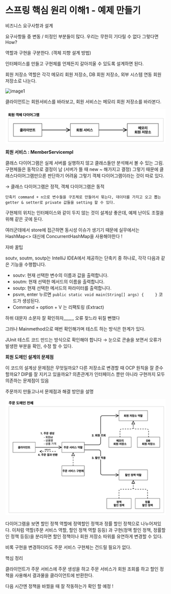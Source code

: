 # 스프링 핵심 원리 이해1 - 예제 만들기

비즈니스 요구사항과 설계

요구사항들 중 변동 / 미정인 부분들이 많다. 우리는 무한히 기다릴 수 없다 그렇다면 How?  

역할과 구현을 구분한다. (객체 지향 설계 방법)

인터페이스를 만들고 구현체를 언제든지 갈아끼울 수 있도록 설계하면 된다.

회원 저장소 역할은 각각 메모리 회원 저장소, DB 회원 저장소, 외부 시스템 연동 회원 저장소로 나눈다. 

<img src="/Users/dori/Desktop/29f3080f-59f7-4c74-8fdf-245a95882b5a_Export-8896567f-fbbb-4b00-b2d6-f1379796eedc/스프링 핵심 원리 이해1 - 예제 만들기 39b8caeb238e4a45ac59621e068e6e3d/to/Untitled 1.png" width="40%" height="30%" title="px(픽셀) 크기 설정" alt="image1"></img>

클라이언트는 회원서비스를 바라보고, 회원 서비스는 메모리 회원 저장소를 바라본다.

![Untitled](%E1%84%89%E1%85%B3%E1%84%91%E1%85%B3%E1%84%85%E1%85%B5%E1%86%BC%20%E1%84%92%E1%85%A2%E1%86%A8%E1%84%89%E1%85%B5%E1%86%B7%20%E1%84%8B%E1%85%AF%E1%86%AB%E1%84%85%E1%85%B5%20%E1%84%8B%E1%85%B5%E1%84%92%E1%85%A21%20-%20%E1%84%8B%E1%85%A8%E1%84%8C%E1%85%A6%20%E1%84%86%E1%85%A1%E1%86%AB%E1%84%83%E1%85%B3%E1%86%AF%E1%84%80%E1%85%B5%2039b8caeb238e4a45ac59621e068e6e3d/Untitled%201.png)

**회원 서비스 : MemberServicempl**

클래스 다이어그램은 실제 서버를 실행하지 않고 클래스들만 분석해서 볼 수 있는 그림. 구현체들은 동적으로 결정이 남 (서버가 뜰 때 new ~ 해가지고 결정) 그렇기 때문에 클래스다이어그램만으론  판단하기 어려움 그렇기 객체 다이어그램이라는 것이 따로 있다. 

→  클래스 다이어그램은 정적, 객체 다이어그램은 동적 

`단축키 command + n으로 변수들을 구조체로 만들어서 묶는다, 데이터를 가지고 오고 뽑는 getter & setter로 private 값들을 setting 할 수 있다.`

구현체의 위치는 인터페이스와 같이 두지 않는 것이 설계상 좋은데, 예제 난이도 조절을 위해 같은 곳에 둔다. 

여러군데에서 store에 접근하면 동시성 이슈가 생기기 때문에 실무에서는 HashMap<> 대신에 ConcurrentHashMap을 사용해야한다 ! 

자바 꿀팁

soutv, soutm, soutp는 IntelliJ IDEA에서 제공하는 단축키 중 하나로, 각각 다음과 같은 기능을 수행합니다.

- soutv: 현재 선택한 변수의 이름과 값을 출력합니다.
- soutm: 현재 선택한 메서드의 이름을 출력합니다.
- soutp: 현재 선택한 메서드의 파라미터를 출력합니다.
- psvm, enter 누르면  `public static void main(String[] args) {     }` 코드가 생성된다.
- Command + option + V 는 리팩토링 (Extract)

하쒸 대문자 소문자 잘 확인하자,,,,,,,, 오류 찾느라 뒤질 뻔했다 

그러나 Mainmethod으로 매번 확인해가며 테스트 하는 방식은 한계가 있다. 

JUnit 테스트 코드 만드는 방식으로 확인해야 합니다 → 눈으로 콘솔을 보면서 오류가 발생한 부분을 확인, 수정 할 수 있다. 

**회원 도메인 설계의 문제점**

이 코드의 설계상 문제점은 무엇일까요?
다른 저장소로 변경할 때 OCP 원칙을 잘 준수할까요?
DIP를 잘 지키고 있을까요? 의존관계가 인터페이스 뿐만 아니라 구현까지 모두 의존하는 문제점이 있음

주문까지 만들고나서 문제점과 해결 방안을 설명

![Untitled](%E1%84%89%E1%85%B3%E1%84%91%E1%85%B3%E1%84%85%E1%85%B5%E1%86%BC%20%E1%84%92%E1%85%A2%E1%86%A8%E1%84%89%E1%85%B5%E1%86%B7%20%E1%84%8B%E1%85%AF%E1%86%AB%E1%84%85%E1%85%B5%20%E1%84%8B%E1%85%B5%E1%84%92%E1%85%A21%20-%20%E1%84%8B%E1%85%A8%E1%84%8C%E1%85%A6%20%E1%84%86%E1%85%A1%E1%86%AB%E1%84%83%E1%85%B3%E1%86%AF%E1%84%80%E1%85%B5%2039b8caeb238e4a45ac59621e068e6e3d/Untitled%202.png)

다이어그램을 보면 할인 정책 역할에 정액할인 정책과 정률 할인 정책으로 나누어져있다. 이처럼 역할(주문 서비스 역할, 할인 정책 역할 등등) 과 구현(정액 할인 정책, 정률할인 정책 등등)을 분리하면 할인 정책이나 회원 저장소 따위를 유연하게 변경할 수 있다. 

비록 구현을 변경하더라도 주문 서비스 구현체는 건드릴 필요가 없다.  

핵심 정리

클라이언트가 주문 서비스에 주문 생성을 하고 주문 서비스가 회원 조회를 하고 할인 정책을 사용해서 결과물을 클라이언트에 반환한다. 

다음 시간엔 정책을 바꿨을 때 잘 작동하는가 확인 할 예정 !
